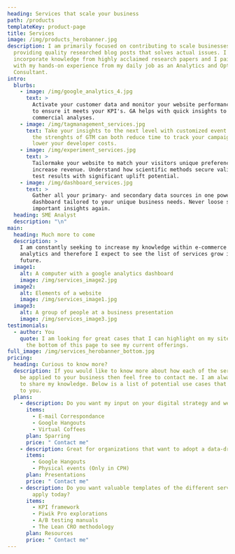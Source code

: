 ```yaml
---
heading: Services that scale your business
path: /products
templateKey: product-page
title: Services
image: /img/products_herobanner.jpg
description: I am primarily focused on contributing to scale businesses by
  providing quality researched blog posts that solves actual issues. I only
  incorporate knowledge from highly acclaimed research papers and I pair that
  with my hands-on experience from my daily job as an Analytics and Optimization
  Consultant.
intro:
  blurbs:
    - image: /img/google_analytics_4.jpg
      text: >
        Activate your customer data and monitor your website performance closely
        to ensure it meets your KPI's. GA helps with quick insights to thorough
        commercial analyses.
    - image: /img/tagmanagement_services.jpg
      text: Take your insights to the next level with customized event tagging. Using
        the strenghts of GTM can both reduce time to track your campaigns and
        lower your developer costs.
    - image: /img/experiment_services.jpg
      text: >
        Tailormake your website to match your visitors unique preferences and
        increase revenue. Understand how scientific methods secure valid A/B
        test results with significant uplift potential.
    - image: /img/dashboard_services.jpg
      text: >
        Gather all your primary- and secondary data sources in one powerful
        dashboard tailored to your unique business needs. Never loose sight of
        important insights again.
  heading: SME Analyst
  description: "\n"
main:
  heading: Much more to come
  description: >
    I am constantly seeking to increase my knowledge within e-commerce and web
    analytics and therefore I expect to see the list of services grow in the
    future.
  image1:
    alt: A computer with a google analytics dashboard
    image: /img/services_image2.jpg
  image2:
    alt: Elements of a website
    image: /img/services_image1.jpg
  image3:
    alt: A group of people at a business presentation
    image: /img/services_image3.jpg
testimonials:
  - author: You
    quote: I am looking for great cases that I can highlight on my site. Scroll to
      the bottom of this page to see my current offerings.
full_image: /img/services_herobanner_bottom.jpg
pricing:
  heading: Curious to know more?
  description: If you would like to know more about how each of the services can
    be applied to your business then feel free to contact me. I am always happy
    to share my knowledge. Below is a list of potential use cases that may apply
    to you.
  plans:
    - description: Do you want my input on your digital strategy and web analytics setup?
      items:
        - E-mail Correspondance
        - Google Hangouts
        - Virtual Coffees
      plan: Sparring
      price: " Contact me"
    - description: Great for organizations that want to adopt a data-driven approach
      items:
        - Google Hangouts
        - Physical events (Only in CPH)
      plan: Presentations
      price: " Contact me"
    - description: Do you want valuable templates of the different services you can
        apply today?
      items:
        - KPI framework
        - Piwik Pro explorations
        - A/B testing manuals
        - The Lean CRO methodology
      plan: Resources
      price: " Contact me"
---
```

